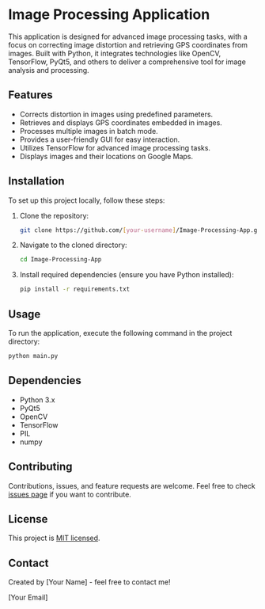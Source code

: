 
# Image Processing Application

This application is designed for advanced image processing tasks, with a focus on correcting image distortion and retrieving GPS coordinates from images. Built with Python, it integrates technologies like OpenCV, TensorFlow, PyQt5, and others to deliver a comprehensive tool for image analysis and processing.

## Features

- Corrects distortion in images using predefined parameters.
- Retrieves and displays GPS coordinates embedded in images.
- Processes multiple images in batch mode.
- Provides a user-friendly GUI for easy interaction.
- Utilizes TensorFlow for advanced image processing tasks.
- Displays images and their locations on Google Maps.

## Installation

To set up this project locally, follow these steps:

1. Clone the repository:
   ```bash
   git clone https://github.com/[your-username]/Image-Processing-App.git
   ```
2. Navigate to the cloned directory:
   ```bash
   cd Image-Processing-App
   ```
3. Install required dependencies (ensure you have Python installed):
   ```bash
   pip install -r requirements.txt
   ```

## Usage

To run the application, execute the following command in the project directory:
```bash
python main.py
```

## Dependencies

- Python 3.x
- PyQt5
- OpenCV
- TensorFlow
- PIL
- numpy

## Contributing

Contributions, issues, and feature requests are welcome. Feel free to check [issues page](https://github.com/[your-username]/Image-Processing-App/issues) if you want to contribute.

## License

This project is [MIT licensed](https://github.com/[your-username]/Image-Processing-App/blob/main/LICENSE).

## Contact

Created by [Your Name] - feel free to contact me!

[Your Email]
